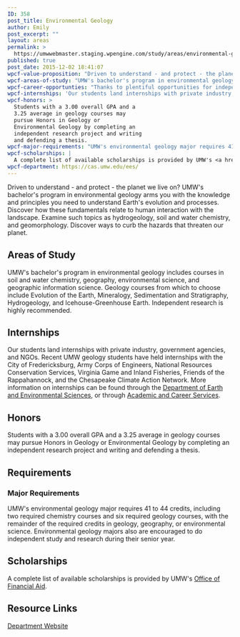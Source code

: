```yaml
---
ID: 358
post_title: Environmental Geology
author: Emily
post_excerpt: ""
layout: areas
permalink: >
  https://umwwebmaster.staging.wpengine.com/study/areas/environmental-geology/
published: true
post_date: 2015-12-02 18:41:07
wpcf-value-proposition: "Driven to understand - and protect - the planet we live on? UMW's bachelor's program in environmental geology arms you with the knowledge and principles you need to understand Earth's evolution and processes. Discover how these fundamentals relate to human interaction with the landscape. Examine such topics as hydrogeology, soil and water chemistry, and geomorphology. Discover ways to curb the hazards that threaten our planet."
wpcf-areas-of-study: "UMW's bachelor's program in environmental geology includes courses in soil and water chemistry, geography, environmental science, and geographic information science. Geology courses from which to choose include Evolution of the Earth, Mineralogy, Sedimentation and Stratigraphy, Hydrogeology, and Icehouse-Greenhouse Earth. Independent research is highly recommended."
wpcf-career-opportunties: "Thanks to plentiful opportunities for independent study, research, and internships, and the state-of-the-art facilities available in UMW's Jepson Science Center, students who earn their degrees in environmental geology from UMW are poised to find work in environmental consulting, government, teaching, and several other fields. Many go on to graduate study at highly competitive universities."
wpcf-internships: 'Our students land internships with private industry, government agencies, and NGOs. Recent UMW geology students have held internships with the City of Fredericksburg, Army Corps of Engineers, National Resources Conservation Services, Virginia Game and Inland Fisheries, Friends of the Rappahannock, and the Chesapeake Climate Action Network. More information on internships can be found through the <a href="http://cas.umw.edu/ees/internships/">Department of Earth and Environmental Sciences</a>, or through <a href="http://academics.umw.edu/academicandcareerservices/internships/">Academic and Career Services</a>.'
wpcf-honors: >
  Students with a 3.00 overall GPA and a
  3.25 average in geology courses may
  pursue Honors in Geology or
  Environmental Geology by completing an
  independent research project and writing
  and defending a thesis.
wpcf-major-requirements: "UMW's environmental geology major requires 41 to 44 credits, including two required chemistry courses and six required geology courses, with the remainder of the required credits in geology, geography, or environmental science. Environmental geology majors also are encouraged to do independent study and research during their senior year."
wpcf-scholarships: |
  A complete list of available scholarships is provided by UMW's <a href="https://umwwebmaster.staging.wpengine.com/financialaid/types/scholarship-opportunities/">Office of Financial Aid</a>.
wpcf-department: https://cas.umw.edu/ees/
---
```


<!-- Types Custom Fields: -->

<!-- value-proposition -->
Driven to understand - and protect - the planet we live on? UMW's bachelor's program in environmental geology arms you with the knowledge and principles you need to understand Earth's evolution and processes. Discover how these fundamentals relate to human interaction with the landscape. Examine such topics as hydrogeology, soil and water chemistry, and geomorphology. Discover ways to curb the hazards that threaten our planet.
<!-- End value-proposition -->

<!-- areas-of-study -->
## Areas of Study
UMW's bachelor's program in environmental geology includes courses in soil and water chemistry, geography, environmental science, and geographic information science. Geology courses from which to choose include Evolution of the Earth, Mineralogy, Sedimentation and Stratigraphy, Hydrogeology, and Icehouse-Greenhouse Earth. Independent research is highly recommended.
<!-- End areas-of-study -->

<!-- internships -->
## Internships
Our students land internships with private industry, government agencies, and NGOs. Recent UMW geology students have held internships with the City of Fredericksburg, Army Corps of Engineers, National Resources Conservation Services, Virginia Game and Inland Fisheries, Friends of the Rappahannock, and the Chesapeake Climate Action Network. More information on internships can be found through the [Department of Earth and Environmental Sciences](http://cas.umw.edu/ees/internships/), or through [Academic and Career Services](http://academics.umw.edu/academicandcareerservices/internships/).
<!-- End internships -->

<!-- honors -->
## Honors
Students with a 3.00 overall GPA and a 3.25 average in geology courses may pursue Honors in Geology or Environmental Geology by completing an independent research project and writing and defending a thesis.
<!-- End honors -->

<!-- requirements -->
## Requirements

<!-- major-requirements -->
### Major Requirements
UMW's environmental geology major requires 41 to 44 credits, including two required chemistry courses and six required geology courses, with the remainder of the required credits in geology, geography, or environmental science. Environmental geology majors also are encouraged to do independent study and research during their senior year.
<!-- End major-requirements -->

<!-- End requirements -->

<!-- scholarships -->
## Scholarships
A complete list of available scholarships is provided by UMW's [Office of Financial Aid](https://umwwebmaster.staging.wpengine.com/financialaid/types/scholarship-opportunities/).
<!-- End scholarships -->

<!-- resource-links -->
## Resource Links

<!-- department -->
[Department Website](https://cas.umw.edu/ees/)

<!-- End department -->

<!-- End resource-links -->

<!-- End Types Custom Fields -->